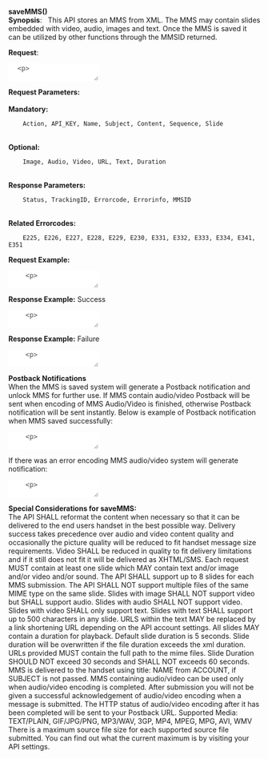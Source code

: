 <b>saveMMS()</b>
<BR>
<b>Synopsis</b>:
&nbsp;
This API stores an MMS from XML. The MMS may contain slides embedded with video, audio, images and text. 
Once the MMS is saved it can be utilized by other functions through the MMSID returned.

<b>Request</b>:

<textarea disabled="true" style="border: none;background-color:white;">
  <p>

	<REQUEST>
    		<ACTION>saveMMS</ACTION>
    		<API_KEY>API KEY</API_KEY>
    		<SUBJECT>Subject </SUBJECT>
   		<CONTENT>
       			<NAME>Name to save it as</NAME>
        		<SEQUENCE>
           			<SLIDE duration="Duration in seconds">
                			<IMAGE>
                				<URL>URL</URL>
                			</IMAGE>
                			<AUDIO>
                				<URL>URL</URL>
                			</AUDIO>
                			<TEXT>Plain Text</TEXT>
            			</SLIDE>
            			<SLIDE>
	            			…
            			</SLIDE>
			    </SEQUENCE>
   		</CONTENT>
	</REQUEST>

	
</textarea>
</p>
<b>Request Parameters:</b>
<BR>
<BR>
	<b>Mandatory:</b> 
		
		Action, API_KEY, Name, Subject, Content, Sequence, Slide
&nbsp;	
	<b>Optional:</b> 
		
		Image, Audio, Video, URL, Text, Duration
&nbsp;	
	<b>Response Parameters:</b>
		
		Status, TrackingID, Errorcode, Errorinfo, MMSID
<BR>
	<b>Related Errorcodes:</b> 
		
		E225, E226, E227, E228, E229, E230, E331, E332, E333, E334, E341, E351

<b>Request Example:</b>

<textarea disabled="true" style="border: none;background-color:white;">
	<p>

		<REQUEST>
			<ACTION>saveMMS</ACTION>
			<API_KEY>qTFkykO9JTfahCOqJ0V2Wf5Cg1t8iWlZ</API_KEY>
			<SUBJECT>The subject </SUBJECT>
			<CONTENT>
				<NAME>fishtank</NAME>
				<SEQUENCE>
					<SLIDE duration="5">
						<IMAGE>
						<URL>http://www.yoursite.com/images/1.jpg</URL>
						</IMAGE>
						<AUDIO>
						<URL>http://www.yoursite.com/audio/1.mp3</URL>
						</AUDIO>
						<TEXT>
							Here is some text tralalala....
						</TEXT>
					</SLIDE>
				</SEQUENCE>
			</CONTENT>
		 </REQUEST>
 
 
</textarea>

<b>Response Example:</b> Success

<textarea disabled="true" style="border: none;background-color:white;">
	<p>
	
		<RESPONSE>
			<STATUS>Success</STATUS>
			<MMSID>35674</MMSID>
		</RESPONSE>
		
		
</textarea>

<b>Response Example:</b> Failure

<textarea disabled="true" style="border: none;background-color:white;">
	<p>
	
		<RESPONSE>
			<STATUS>Failure</STATUS>
			<ERRORCODE>E111</ERRORCODE>
			<ERRORINFO>Invalid shortcode</ERRORINFO>
		</RESPONSE>
		
		
</textarea>

<b>Postback Notifications</b>
<BR>
	When the MMS is saved system will generate a Postback notification and unlock MMS for further use. 
	If MMS contain audio/video Postback will be sent when encoding of MMS Audio/Video is finished, otherwise 
	Postback notification will be sent instantly. Below is example of Postback notification when MMS saved 
	successfully:

<textarea disabled="true" style="border: none;background-color:white;">
	<p>
	
		<NOTIFICATION CREATED="2011-01-01 20:09:12.975911-04"ID="325">
			<ORIGIN>MMS_MT</ORIGIN>
			<CODE>N003</CODE>
			<BODY>
				<MMSID>35674</MMSID>
			</BODY>
		</NOTIFICATION>
		
		
</textarea>

If there was an error encoding MMS audio/video system will generate notification:

<textarea disabled="true" style="border: none;background-color:white;">
	<p>
	
		<NOTIFICATION ID="325" CREATED="2011-01-01 20:09:12.975911-04">
			<ORIGIN>MMS_MT</ORIGIN>
			<CODE>E002</CODE>
			<BODY>
				<MMSID>35674</MMSID>
				<AUDIONAME>sample.mp3</AUDIONAME>
			</BODY>
		</NOTIFICATION>
		
		
</textarea>

<b>Special Considerations for saveMMS:</b>
<BR>
The API SHALL reformat the content when necessary so that it can be delivered to the end users handset in the best possible way.
Delivery success takes precedence over audio and video content quality and occasionally the picture quality will be reduced to fit handset message size requirements. Video SHALL be reduced in quality to fit delivery limitations and if it still does not fit it will be delivered as XHTML/SMS.
Each request MUST contain at least one slide which MAY contain text and/or image and/or video and/or sound. The API SHALL support up to 8 slides for each MMS submission.
The API SHALL NOT support multiple files of the same MIME type on the same slide. Slides with image SHALL NOT support video but SHALL support audio. Slides with audio SHALL NOT support video. Slides with video SHALL only support text. Slides with text SHALL support up to 500 characters in any slide.
URLS within the text MAY be replaced by a link shortening URL depending on the API account settings.
All slides MAY contain a duration for playback. Default slide duration is 5 seconds. Slide duration will be overwritten if the file duration exceeds the xml duration.
URLs provided MUST contain the full path to the mime files.
Slide Duration SHOULD NOT exceed 30 seconds and SHALL NOT exceeds 60 seconds.
MMS is delivered to the handset using title: NAME from ACCOUNT, if SUBJECT is not passed.
MMS containing audio/video can be used only when audio/video encoding is completed. After submission you will not be given a successful acknowledgement of audio/video encoding when a message is submitted. The HTTP status of audio/video encoding after it has been completed will be sent to your Postback URL.
Supported Media: TEXT/PLAIN, GIF/JPG/PNG, MP3/WAV, 3GP, MP4, MPEG, MPG, AVI, WMV
There is a maximum source file size for each supported source file submitted. You can find out what the current maximum is by visiting your API settings.
